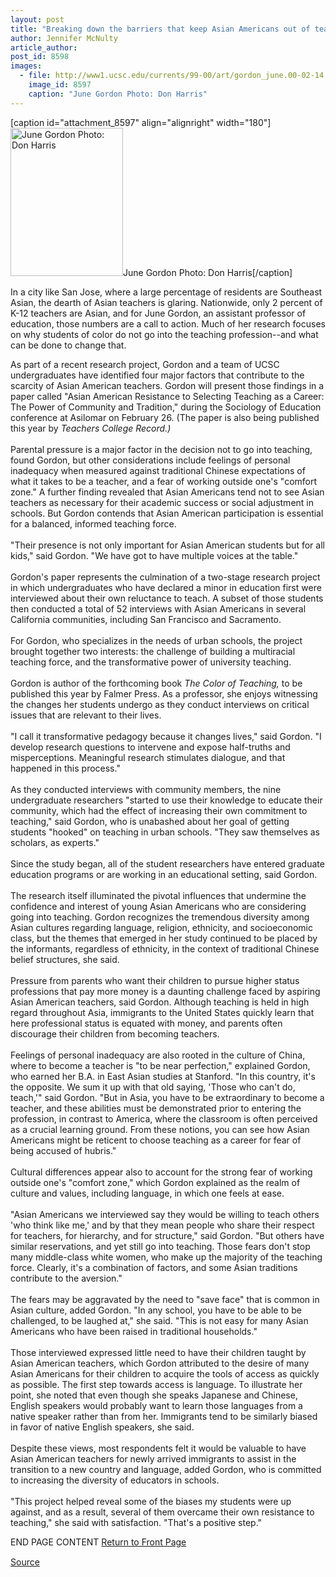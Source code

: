 ```yaml
---
layout: post
title: "Breaking down the barriers that keep Asian Americans out of teaching"
author: Jennifer McNulty
article_author: 
post_id: 8598
images:
  - file: http://www1.ucsc.edu/currents/99-00/art/gordon_june.00-02-14.180.jpg
    image_id: 8597
    caption: "June Gordon Photo: Don Harris"
---
```


[caption id="attachment_8597" align="alignright" width="180"]<a href="http://dev-ucsc-news.pantheonsite.io/wp-content/uploads/2000/02/gordon_june.00-02-14.180.jpg"><img class="size-full wp-image-8597" src="http://dev-ucsc-news.pantheonsite.io/wp-content/uploads/2000/02/gordon_june.00-02-14.180.jpg" alt="June Gordon Photo: Don Harris" width="180" height="237" /></a>June Gordon Photo: Don Harris[/caption]
<p>
  In a city like San Jose, where a large percentage of residents are Southeast Asian, the dearth of Asian teachers is glaring. Nationwide, only 2 percent of K-12 teachers are Asian, and for June Gordon, an assistant professor of education, those numbers are a call to action. Much of her research focuses on why students of color do not go into the teaching profession--and what can be done to change that.
</p>As part of a recent research project, Gordon and a team of UCSC undergraduates have identified four major factors that contribute to the scarcity of Asian American teachers. Gordon will present those findings in a paper called "Asian American Resistance to Selecting Teaching as a Career: The Power of Community and Tradition," during the Sociology of Education conference at Asilomar on February 26. (The paper is also being published this year by <i>Teachers College Record.)</i><br>
<br>
Parental pressure is a major factor in the decision not to go into teaching, found Gordon, but other considerations include feelings of personal inadequacy when measured against traditional Chinese expectations of what it takes to be a teacher, and a fear of working outside one's "comfort zone." A further finding revealed that Asian Americans tend not to see Asian teachers as necessary for their academic success or social adjustment in schools. But Gordon contends that Asian American participation is essential for a balanced, informed teaching force.<br>
<br>
"Their presence is not only important for Asian American students but for all kids," said Gordon. "We have got to have multiple voices at the table."<br>
<br>
Gordon's paper represents the culmination of a two-stage research project in which undergraduates who have declared a minor in education first were interviewed about their own reluctance to teach. A subset of those students then conducted a total of 52 interviews with Asian Americans in several California communities, including San Francisco and Sacramento.<br>
<br>
For Gordon, who specializes in the needs of urban schools, the project brought together two interests: the challenge of building a multiracial teaching force, and the transformative power of university teaching.<br>
<br>
Gordon is author of the forthcoming book <i>The Color of Teaching,</i> to be published this year by Falmer Press. As a professor, she enjoys witnessing the changes her students undergo as they conduct interviews on critical issues that are relevant to their lives.<br>
<br>
"I call it transformative pedagogy because it changes lives," said Gordon. "I develop research questions to intervene and expose half-truths and misperceptions. Meaningful research stimulates dialogue, and that happened in this process."<br>
<br>
As they conducted interviews with community members, the nine undergraduate researchers "started to use their knowledge to educate their community, which had the effect of increasing their own commitment to teaching," said Gordon, who is unabashed about her goal of getting students "hooked" on teaching in urban schools. "They saw themselves as scholars, as experts."<br>
<br>
Since the study began, all of the student researchers have entered graduate education programs or are working in an educational setting, said Gordon.<br>
<br>
The research itself illuminated the pivotal influences that undermine the confidence and interest of young Asian Americans who are considering going into teaching. Gordon recognizes the tremendous diversity among Asian cultures regarding language, religion, ethnicity, and socioeconomic class, but the themes that emerged in her study continued to be placed by the informants, regardless of ethnicity, in the context of traditional Chinese belief structures, she said.<br>
<br>
Pressure from parents who want their children to pursue higher status professions that pay more money is a daunting challenge faced by aspiring Asian American teachers, said Gordon. Although teaching is held in high regard throughout Asia, immigrants to the United States quickly learn that here professional status is equated with money, and parents often discourage their children from becoming teachers.<br>
<br>
Feelings of personal inadequacy are also rooted in the culture of China, where to become a teacher is "to be near perfection," explained Gordon, who earned her B.A. in East Asian studies at Stanford. "In this country, it's the opposite. We sum it up with that old saying, 'Those who can't do, teach,'" said Gordon. "But in Asia, you have to be extraordinary to become a teacher, and these abilities must be demonstrated prior to entering the profession, in contrast to America, where the classroom is often perceived as a crucial learning ground. From these notions, you can see how Asian Americans might be reticent to choose teaching as a career for fear of being accused of hubris."<br>
<br>
Cultural differences appear also to account for the strong fear of working outside one's "comfort zone," which Gordon explained as the realm of culture and values, including language, in which one feels at ease.<br>
<br>
"Asian Americans we interviewed say they would be willing to teach others 'who think like me,' and by that they mean people who share their respect for teachers, for hierarchy, and for structure," said Gordon. "But others have similar reservations, and yet still go into teaching. Those fears don't stop many middle-class white women, who make up the majority of the teaching force. Clearly, it's a combination of factors, and some Asian traditions contribute to the aversion."<br>
<br>
The fears may be aggravated by the need to "save face" that is common in Asian culture, added Gordon. "In any school, you have to be able to be challenged, to be laughed at," she said. "This is not easy for many Asian Americans who have been raised in traditional households."<br>
<br>
Those interviewed expressed little need to have their children taught by Asian American teachers, which Gordon attributed to the desire of many Asian Americans for their children to acquire the tools of access as quickly as possible. The first step towards access is language. To illustrate her point, she noted that even though she speaks Japanese and Chinese, English speakers would probably want to learn those languages from a native speaker rather than from her. Immigrants tend to be similarly biased in favor of native English speakers, she said.<br>
<br>
Despite these views, most respondents felt it would be valuable to have Asian American teachers for newly arrived immigrants to assist in the transition to a new country and language, added Gordon, who is committed to increasing the diversity of educators in schools.<br>
<br>
"This project helped reveal some of the biases my students were up against, and as a result, several of them overcame their own resistance to teaching," she said with satisfaction. "That's a positive step."
<p>
  END PAGE CONTENT <a href="../../index.html">Return to Front Page</a> <img align="bottom" alt=" " border="0" height="1" src="../../images/trans.gif" width="385">
</p>
<p><a href="http://www1.ucsc.edu/currents/99-00/02-14/gordon.html" title="Permalink to gordon">Source</a></p>
